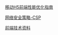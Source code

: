[移动H5前端性能优化指南](http://isux.tencent.com/h5-performance.html)


[网络安全策略-CSP](https://content-security-policy.com/)

[前端技术资料](http://amazeui.org/)
